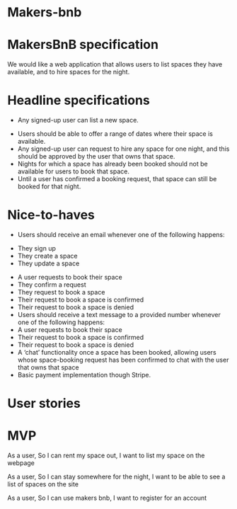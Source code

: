 # Makers-bnb

MakersBnB specification
=======================

We would like a web application that allows users to list spaces they have available, and to hire spaces for the night.

Headline specifications
=======================

- Any signed-up user can list a new space.
<!-- - Users can list multiple spaces. -->
<!-- - Users should be able to name their space, provide a short           description of the space, and a price per night. -->
- Users should be able to offer a range of dates where their space    is available.
- Any signed-up user can request to hire any space for one night,     and this should be approved by the user that owns that space.
- Nights for which a space has already been booked should not be      available for users to book that space.
- Until a user has confirmed a booking request, that space can        still be booked for that night.

Nice-to-haves
=============

* Users should receive an email whenever one of the following         happens:
- They sign up
- They create a space
- They update a space
* A user requests to book their space
* They confirm a request
* They request to book a space
* Their request to book a space is confirmed
* Their request to book a space is denied
* Users should receive a text message to a provided number whenever   one of the following happens:
* A user requests to book their space
* Their request to book a space is confirmed
* Their request to book a space is denied
* A ‘chat’ functionality once a space has been booked, allowing       users whose space-booking request has been confirmed to chat with   the user that owns that space
* Basic payment implementation though Stripe.

# User stories

MVP
===

As a user,
So I can rent my space out,
I want to list my space on the webpage

As a user,
So I can stay somewhere for the night,
I want to be able to see a list of spaces on the site

As a user,
So I can use makers bnb,
I want to register for an account

<!-- ✅ -->
